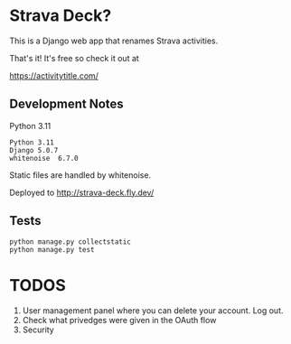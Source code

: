 # Strava Deck? 

This is a Django web app that renames Strava activities.

That's it! It's free so check it out at 

https://activitytitle.com/

## Development Notes

Python 3.11

```
Python 3.11
Django 5.0.7
whitenoise  6.7.0
```

Static files are handled by whitenoise. 


Deployed to http://strava-deck.fly.dev/

## Tests

```
python manage.py collectstatic
python manage.py test
```


# TODOS

1. User management panel where you can delete your account. Log out.
2. Check what privedges were given in the OAuth flow
3. Security 